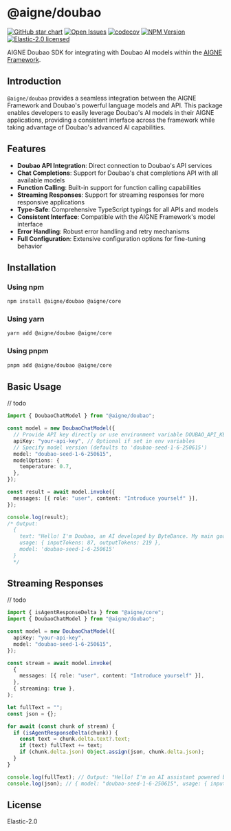 # @aigne/doubao

[![GitHub star chart](https://img.shields.io/github/stars/AIGNE-io/aigne-framework?style=flat-square)](https://star-history.com/#AIGNE-io/aigne-framework)
[![Open Issues](https://img.shields.io/github/issues-raw/AIGNE-io/aigne-framework?style=flat-square)](https://github.com/AIGNE-io/aigne-framework/issues)
[![codecov](https://codecov.io/gh/AIGNE-io/aigne-framework/graph/badge.svg?token=DO07834RQL)](https://codecov.io/gh/AIGNE-io/aigne-framework)
[![NPM Version](https://img.shields.io/npm/v/@aigne/doubao)](https://www.npmjs.com/package/@aigne/doubao)
[![Elastic-2.0 licensed](https://img.shields.io/npm/l/@aigne/doubao)](https://github.com/AIGNE-io/aigne-framework/blob/main/LICENSE.md)

AIGNE Doubao SDK for integrating with Doubao AI models within the [AIGNE Framework](https://github.com/AIGNE-io/aigne-framework).

## Introduction

`@aigne/doubao` provides a seamless integration between the AIGNE Framework and Doubao's powerful language models and API. This package enables developers to easily leverage Doubao's AI models in their AIGNE applications, providing a consistent interface across the framework while taking advantage of Doubao's advanced AI capabilities.

## Features

* **Doubao API Integration**: Direct connection to Doubao's API services
* **Chat Completions**: Support for Doubao's chat completions API with all available models
* **Function Calling**: Built-in support for function calling capabilities
* **Streaming Responses**: Support for streaming responses for more responsive applications
* **Type-Safe**: Comprehensive TypeScript typings for all APIs and models
* **Consistent Interface**: Compatible with the AIGNE Framework's model interface
* **Error Handling**: Robust error handling and retry mechanisms
* **Full Configuration**: Extensive configuration options for fine-tuning behavior

## Installation

### Using npm

```bash
npm install @aigne/doubao @aigne/core
```

### Using yarn

```bash
yarn add @aigne/doubao @aigne/core
```

### Using pnpm

```bash
pnpm add @aigne/doubao @aigne/core
```

## Basic Usage

// todo
```typescript file="test/doubao-chat-model.test.ts" region="example-doubao-chat-model"
import { DoubaoChatModel } from "@aigne/doubao";

const model = new DoubaoChatModel({
  // Provide API key directly or use environment variable DOUBAO_API_KEY
  apiKey: "your-api-key", // Optional if set in env variables
  // Specify model version (defaults to 'doubao-seed-1-6-250615')
  model: "doubao-seed-1-6-250615",
  modelOptions: {
    temperature: 0.7,
  },
});

const result = await model.invoke({
  messages: [{ role: "user", content: "Introduce yourself" }],
});

console.log(result);
/* Output:
  {
    text: "Hello! I'm Doubao, an AI developed by ByteDance. My main goal is to assist you with a wide range of tasks—whether you have questions to ask, need help brainstorming ideas, want explanations on topics, or just feel like chatting. I’m here to provide helpful, clear, and friendly responses. Feel free to let me know what you need—I’m happy to help! 😊",
    usage: { inputTokens: 87, outputTokens: 219 },
    model: 'doubao-seed-1-6-250615'
  }
  */
```

## Streaming Responses

// todo
```typescript file="test/doubao-seed-1-6-250615-model.test.ts" region="example-doubao-seed-1-6-250615-model-streaming"
import { isAgentResponseDelta } from "@aigne/core";
import { DoubaoChatModel } from "@aigne/doubao";

const model = new DoubaoChatModel({
  apiKey: "your-api-key",
  model: "doubao-seed-1-6-250615",
});

const stream = await model.invoke(
  {
    messages: [{ role: "user", content: "Introduce yourself" }],
  },
  { streaming: true },
);

let fullText = "";
const json = {};

for await (const chunk of stream) {
  if (isAgentResponseDelta(chunk)) {
    const text = chunk.delta.text?.text;
    if (text) fullText += text;
    if (chunk.delta.json) Object.assign(json, chunk.delta.json);
  }
}

console.log(fullText); // Output: "Hello! I'm an AI assistant powered by Doubao's language model."
console.log(json); // { model: "doubao-seed-1-6-250615", usage: { inputTokens: 7, outputTokens: 12 } }
```

## License

Elastic-2.0
